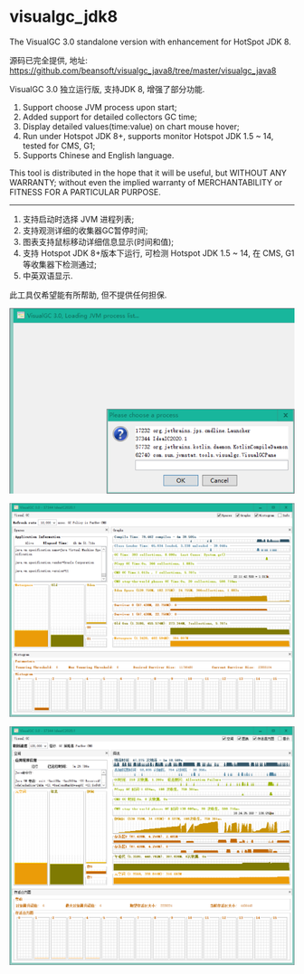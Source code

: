 # visualgc_jdk8
The VisualGC 3.0 standalone version with enhancement for HotSpot JDK 8.

源码已完全提供, 地址: https://github.com/beansoft/visualgc_java8/tree/master/visualgc_java8

VisualGC 3.0 独立运行版, 支持JDK 8, 增强了部分功能.

1. Support choose JVM process upon start;
2. Added support for detailed collectors GC time;
3. Display detailed values(time:value) on chart mouse hover;
4. Run under Hotspot JDK  8+, supports monitor Hotspot JDK 1.5 ~ 14, tested for CMS, G1;
5. Supports Chinese and English language.

This tool is distributed in the hope that it will be useful, but WITHOUT
 ANY WARRANTY; without even the implied warranty of MERCHANTABILITY or FITNESS FOR A PARTICULAR PURPOSE.

------

1. 支持启动时选择 JVM 进程列表;
2. 支持观测详细的收集器GC暂停时间;
3. 图表支持鼠标移动详细信息显示(时间和值);
4. 支持 Hotspot JDK  8+版本下运行, 可检测 Hotspot JDK 1.5 ~ 14, 在 CMS, G1等收集器下检测通过;
5. 中英双语显示.

此工具仅希望能有所帮助, 但不提供任何担保.



![visualgc_ps_en](visualgc_ps_en.png)

![visualgc_en](visualgc_en.png)

![visualgc_cn](visualgc_cn.png)
